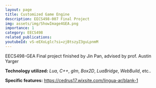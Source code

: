 ```yaml
---
layout: page
title: Customized Game Engine
description: EECS498-007 Final Project
img: assets/img/ShowImage4GEA.png
importance: 1
category: EECS498
related_publications:
youtubeId: vS-eEXoLglc?si=zjBtszyZ3guLpnmM
---
```


EECS498-GEA Final project finished by Jin Pan, advised by prof. Austin Yarger

**Technology utilized:** *Lua*, *C++*, *glm*, *Box2D*, *LuaBridge*, *WebBuild*, etc..

**Specific features:** https://cedrus17.wixsite.com/lingua-ar/blank-1






